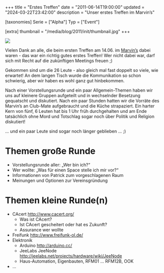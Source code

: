 +++
title = "Erstes Treffen"
date = "2011-06-14T19:00:00"
updated = "2024-03-22T23:42:00"
description = "Unser erstes Treffen im Marvin’s"

[taxonomies]
Serie = ["Alpha"]
Typ = ["Event"]

[extra]
thumbnail = "/media/blog/2011/init/thumbnail.jpg"
+++

![](/media/blog/2011/init/marvins_entrance.jpg)

Vielen Dank an alle, die beim ersten Treffen am 14.06. im [Marvin’s](http://www.marvins.de/) dabei waren - das war ein
richtig gutes erstes Treffen! Wer nicht dabei war, darf sich mit Recht auf die zukünftigen Meetings freuen ;)

Gekommen sind um die 26 Leute - also gleich mal fast doppelt so viele, wie erwartet! An dem langen Tisch wurde die Kommunikation so schon schwierig, aber wir haben es wohl ganz gut hinbekommen.

Nach einer Vorstellungsrunde und ein paar Allgemein-Themen haben wir uns auf kleinere Gruppen aufgeteilt und in wechselnder Besetzung gequatscht und diskutiert. Nach ein paar Stunden hatten wir die Vorräte des Marvin’s an Club-Mate aufgebraucht und die Küche strapaziert. Ein harter Kern von fünf, 6 Leuten hat bis 1 Uhr früh durchgehalten und am Ende tatsächlich ohne Mord und Totschlag sogar noch über Politik und Religion diskutiert!

... und ein paar Leute sind sogar noch länger geblieben ... ;)

# Themen große Runde

* Vorstellungsrunde aller: „Wer bin ich?“
* Wer wollte: „Was für einen Space stelle ich mir vor?“
* Informationen von Patrick zum vorgeschlagenen Raum
* Meinungen und Optionen zur Vereinsgründung

# Themen kleine Runde(n)

* CAcert http://www.cacert.org/
    * Was ist CAcert?
    * Ist CAcert gescheitert oder hat es Zukunft?
    * Assurance wer wollte
* Freifunk http://www.freifunk-ol.de/
* Elektronik
    * Arduino http://arduino.cc/
    * JeeLabs JeeNode http://jeelabs.net/projects/hardware/wiki/JeeNode
    * Haus-Automation, Eigenbauten, RFM01 ... RFM12B, OOK
* ...
